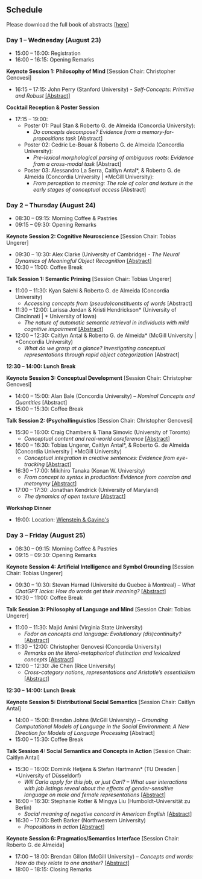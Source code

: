[comment]: <> (<p float="center">)
[comment]: <> (<img align="center" src="/CARLA/carla_workshop/logos.PNG" width="70%" />)
[comment]: <> (</p>)

## Schedule 
Please download the full book of abstracts [[here]](abstracts_2023/CARLA-BoA-final.pdf)

### Day 1 – Wednesday (August 23)
+   15:00 – 16:00:	Registration
+	16:00 – 16:15: Opening Remarks

**Keynote Session 1: Philosophy of Mind** [Session Chair: Christopher Genovesi]
+	16:15 – 17:15: John Perry (Stanford University) - *Self-Concepts: Primitive and Robust* [[Abstract]](abstracts_2023/Perry-carla-abstract-revised.pdf)

**Cocktail Reception & Poster Session**
+	17:15 – 19:00:
    +	Poster 01: Paul Stan & Roberto G. de Almeida (Concordia University):
        + *Do concepts decompose? Evidence from a memory-for-propositions task* [Abstract]
    +	Poster 02: Cedric Le-Bouar & Roberto G. de Almeida (Concordia University):
        + *Pre-lexical morphological parsing of ambiguous roots: Evidence from a cross-modal task* [Abstract]
    +	Poster 03: Alessandro La Serra, Caitlyn Antal*, & Roberto G. de Almeida (Concordia University | *McGill University):
        + *From perception to meaning: The role of color and texture in the early stages of conceptual access* [Abstract]

### Day 2 – Thursday (August 24)
+	08:30 – 09:15:	Morning Coffee & Pastries
+	09:15 – 09:30: Opening Remarks

**Keynote Session 2: Cognitive Neuroscience** [Session Chair: Tobias Ungerer]
+	09:30 – 10:30:	Alex Clarke (University of Cambridge) - *The Neural Dynamics of Meaningful Object Recognition* [[Abstract]](abstracts_2023/Clarke-CARLA-2023.pdf)
+	10:30 – 11:00: Coffee Break

**Talk Session 1: Semantic Priming** [Session Chair: Tobias Ungerer]
+	11:00 – 11:30: Kyan Salehi & Roberto G. de Almeida (Concordia University)
      +	*Accessing concepts from (pseudo)constituents of words* [Abstract]
+	11:30 – 12:00: Larissa Jordan & Kristi Hendrickson* (University of Cincinnati | * University of Iowa)
      +	*The nature of automatic semantic retrieval in individuals with mild cognitive impairment* [[Abstract]](abstracts_2023/Jordan-CARLA-2023.pdf)
+	12:00 – 12:30: Caitlyn Antal & Roberto G. de Almeida* (McGill University | *Concordia University)
      +	*What do we grasp at a glance? Investigating conceptual representations through rapid object categorization* [Abstract]

**12:30 – 14:00: Lunch Break**

**Keynote Session 3: Conceptual Development** [Session Chair: Christopher Genovesi]
+	14:00 – 15:00: Alan Bale (Concordia University) – *Nominal Concepts and Quantities* [Abstract]
+	15:00 – 15:30: Coffee Break

**Talk Session 2: (Psycho)linguistics** [Session Chair: Christopher Genovesi]
+	15:30 – 16:00: Craig Chambers & Tiana Simovic (University of Toronto)
      +	*Conceptual content and real-world coreference* [[Abstract]](abstracts_2023/Chambers-CARLA-2023.pdf)
+	16:00 – 16:30: Tobias Ungerer, Caitlyn Antal*, & Roberto G. de Almeida (Concordia University | *McGill University)
      +	*Conceptual integration in creative sentences: Evidence from eye-tracking* [[Abstract]](abstracts_2023/Ungerer-CARLA-2023.pdf)
+	16:30 – 17:00: Mikihiro Tanaka (Konan W. University)
      +	*From concept to syntax in production: Evidence from coercion and metonymy* [[Abstract]](abstracts_2023/Tanaka-CARLA-2023.pdf)
+	17:00 – 17:30: Jonathan Kendrick (University of Maryland)
      +	*The dynamics of open texture* [[Abstract]](abstracts_2023/Kendrick-CARLA-2023.pdf)

**Workshop Dinner**
+	19:00:	Location: [Wienstein & Gavino's](https://wgmtl.com/en)

### Day 3 – Friday (August 25)
+	08:30 – 09:15:	Morning Coffee & Pastries
+	09:15 – 09:30: Opening Remarks

**Keynote Session 4: Artificial Intelligence and Symbol Grounding** [Session Chair: Tobias Ungerer]
+	09:30 – 10:30:	Stevan Harnad (Université du Quebec à Montreal) – *What ChatGPT lacks: How do words get their meaning?* [[Abstract]](abstracts_2023/Harnad-CARLA-2023.pdf)
+	10:30 – 11:00: Coffee Break

**Talk Session 3: Philosophy of Language and Mind** [Session Chair: Tobias Ungerer]
+	11:00 – 11:30: Majid Amini (Virginia State University)
      +	*Fodor on concepts and language: Evolutionary (dis)continuity?* [[Abstract]](abstracts_2023/Amini-CARLA-2023.pdf)
+	11:30 – 12:00: Christopher Genovesi (Concordia University)
      +	*Remarks on the literal-metaphorical distinction and lexicalized concepts* [[Abstract]](abstracts_2023/Genovesi-CARLA-2023.pdf)
+	12:00 – 12:30: Jie Chen (Rice University)
      +	*Cross-category notions, representations and Aristotle’s essentialism* [[Abstract]](abstracts_2023/Chen-CARLA-2023.pdf)

**12:30 – 14:00: Lunch Break**

**Keynote Session 5: Distributional Social Semantics** [Session Chair: Caitlyn Antal]
+	14:00 – 15:00: Brendan Johns (McGill University) – *Grounding Computational Models of Language in the Social Environment: A New Direction for Models of Language Processing* [Abstract]
+	15:00 – 15:30: Coffee Break

**Talk Session 4: Social Semantics and Concepts in Action** [Session Chair: Caitlyn Antal]
+	15:30 – 16:00: Dominik Hetjens & Stefan Hartmann* (TU Dresden | *University of Düsseldorf)
      +	*Will Carla apply for this job, or just Carl? – What user interactions with job listings reveal about the effects of gender-sensitive language on male and female representations* [[Abstract]](abstracts_2023/Hetjens-Hartmann-CARLA-2023.pdf)
+	16:00 – 16:30: Stephanie Rotter & Mingya Liu (Humboldt-Universität zu Berlin)
      +	*Social meaning of negative concord in American English* [[Abstract]](abstracts_2023/Rotter-CARLA-2023.pdf)
+	16:30 – 17:00: Beth Barker (Northwestern University)
      +	*Propositions in action* [[Abstract]](abstracts_2023/Barker-CARLA-2023.pdf)

**Keynote Session 6: Pragmatics/Semantics Interface** [Session Chair: Roberto G. de Almeida]
+	17:00 – 18:00: Brendan Gillon (McGill University) – *Concepts and words: How do they relate to one another?* [[Abstract]](abstracts_2023/Gillon-CARLA-2023.pdf)
+	18:00 – 18:15: Closing Remarks

